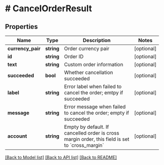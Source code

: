 # # CancelOrderResult

## Properties

Name | Type | Description | Notes
------------ | ------------- | ------------- | -------------
**currency_pair** | **string** | Order currency pair | [optional] 
**id** | **string** | Order ID | [optional] 
**text** | **string** | Custom order information | [optional] 
**succeeded** | **bool** | Whether cancellation succeeded | [optional] 
**label** | **string** | Error label when failed to cancel the order; emtpy if succeeded | [optional] 
**message** | **string** | Error message when failed to cancel the order; empty if succeeded | [optional] 
**account** | **string** | Empty by default. If cancelled order is cross margin order, this field is set to &#x60;cross_margin&#x60; | [optional] 

[[Back to Model list]](../../README.md#documentation-for-models) [[Back to API list]](../../README.md#documentation-for-api-endpoints) [[Back to README]](../../README.md)

